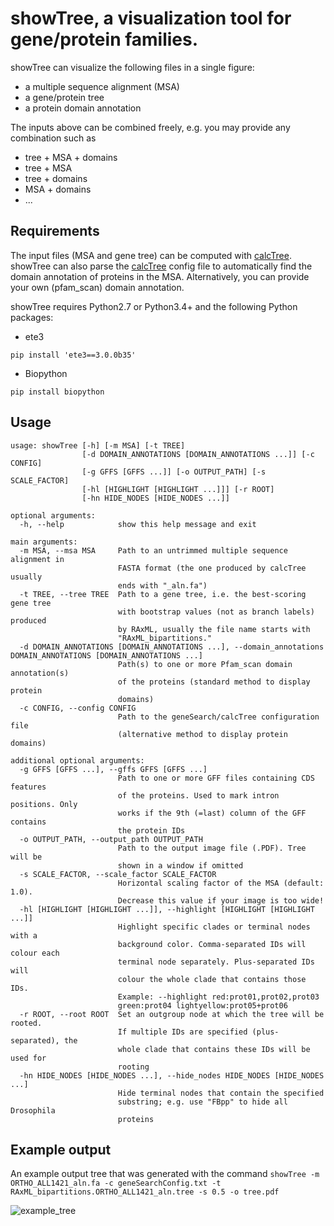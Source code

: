 showTree, a visualization tool for gene/protein families.
=========

showTree can visualize the following files in a single figure:
- a multiple sequence alignment (MSA)
- a gene/protein tree
- a protein domain annotation


The inputs above can be combined freely, e.g. you may provide any combination 
such as
- tree + MSA + domains
- tree + MSA
- tree + domains
- MSA + domains
- ...



Requirements
------------

The input files (MSA and gene tree) can be computed with [calcTree](https://ebbgit.uni-muenster.de/ckeme_01/geneSearch/wikis/calcTree).
showTree can also parse the [calcTree](https://ebbgit.uni-muenster.de/ckeme_01/geneSearch/wikis/calcTree)
config file to automatically find the domain annotation of proteins in the MSA.
Alternatively, you can provide your own (pfam_scan) domain annotation.


showTree requires Python2.7 or Python3.4+ and the following Python packages:
- ete3

`pip install 'ete3==3.0.0b35'`
- Biopython

`pip install biopython`


Usage
------------

```
usage: showTree [-h] [-m MSA] [-t TREE]
                [-d DOMAIN_ANNOTATIONS [DOMAIN_ANNOTATIONS ...]] [-c CONFIG]
                [-g GFFS [GFFS ...]] [-o OUTPUT_PATH] [-s SCALE_FACTOR]
                [-hl [HIGHLIGHT [HIGHLIGHT ...]]] [-r ROOT]
                [-hn HIDE_NODES [HIDE_NODES ...]]

optional arguments:
  -h, --help            show this help message and exit

main arguments:
  -m MSA, --msa MSA     Path to an untrimmed multiple sequence alignment in
                        FASTA format (the one produced by calcTree usually
                        ends with "_aln.fa")
  -t TREE, --tree TREE  Path to a gene tree, i.e. the best-scoring gene tree
                        with bootstrap values (not as branch labels) produced
                        by RAxML, usually the file name starts with
                        "RAxML_bipartitions."
  -d DOMAIN_ANNOTATIONS [DOMAIN_ANNOTATIONS ...], --domain_annotations DOMAIN_ANNOTATIONS [DOMAIN_ANNOTATIONS ...]
                        Path(s) to one or more Pfam_scan domain annotation(s)
                        of the proteins (standard method to display protein
                        domains)
  -c CONFIG, --config CONFIG
                        Path to the geneSearch/calcTree configuration file
                        (alternative method to display protein domains)

additional optional arguments:
  -g GFFS [GFFS ...], --gffs GFFS [GFFS ...]
                        Path to one or more GFF files containing CDS features
                        of the proteins. Used to mark intron positions. Only
                        works if the 9th (=last) column of the GFF contains
                        the protein IDs
  -o OUTPUT_PATH, --output_path OUTPUT_PATH
                        Path to the output image file (.PDF). Tree will be
                        shown in a window if omitted
  -s SCALE_FACTOR, --scale_factor SCALE_FACTOR
                        Horizontal scaling factor of the MSA (default: 1.0).
                        Decrease this value if your image is too wide!
  -hl [HIGHLIGHT [HIGHLIGHT ...]], --highlight [HIGHLIGHT [HIGHLIGHT ...]]
                        Highlight specific clades or terminal nodes with a
                        background color. Comma-separated IDs will colour each
                        terminal node separately. Plus-separated IDs will
                        colour the whole clade that contains those IDs.
                        Example: --highlight red:prot01,prot02,prot03
                        green:prot04 lightyellow:prot05+prot06
  -r ROOT, --root ROOT  Set an outgroup node at which the tree will be rooted.
                        If multiple IDs are specified (plus-separated), the
                        whole clade that contains these IDs will be used for
                        rooting
  -hn HIDE_NODES [HIDE_NODES ...], --hide_nodes HIDE_NODES [HIDE_NODES ...]
                        Hide terminal nodes that contain the specified
                        substring; e.g. use "FBpp" to hide all Drosophila
                        proteins
```

Example output
------------

An example output tree that was generated with the command
`showTree -m ORTHO_ALL1421_aln.fa -c geneSearchConfig.txt -t RAxML_bipartitions.ORTHO_ALL1421_aln.tree -s 0.5 -o tree.pdf`

![example_tree](http://i.imgur.com/k52BxkR.png)
